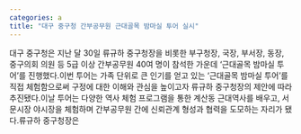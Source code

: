 ```yaml
---
categories: a
title: "대구 중구청 간부공무원 근대골목 밤마실 투어 실시"
---
```

대구 중구청은 지난 달 30일 류규하 중구청장을 비롯한 부구청장, 국장, 부서장, 동장, 중구의회 의원 등 5급 이상 간부공무원 40여 명이 참석한 가운데 ‘근대골목 밤마실 투어’를 진행했다.이번 투어는 가족 단위로 큰 인기를 얻고 있는 ‘근대골목 밤마실 투어’를 직접 체험함으로써 구정에 대한 이해와 관심을 높이고자 류규하 중구청장의 제안에 따라 추진됐다.이날 투어는 다양한 역사 체험 프로그램을 통한 계산동 근대역사를 배우고, 서문시장 야시장을 체험하며 간부공무원 간에 신뢰관계 형성과 협력을 도모하는 자리가 됐다.류규하 중구청장은